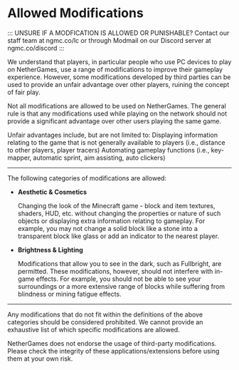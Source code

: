 # Allowed Modifications

::: UNSURE IF A MODFICATION IS ALLOWED OR PUNISHABLE?
Contact our staff team at ngmc.co/lc or through Modmail on our Discord server at ngmc.co/discord
:::

We understand that players, in particular people who use PC devices to play on NetherGames, use a range of modifications to improve their gameplay experience. However, some modifications developed by third parties can be used to provide an unfair advantage over other players, ruining the concept of fair play.

Not all modifications are allowed to be used on NetherGames. The general rule is that any modifications used while playing on the network should not provide a significant advantage over other users playing the same game.

Unfair advantages include, but are not limited to:
Displaying information relating to the game that is not generally available to players (i.e., distance to other players, player tracers)
Automating gameplay functions (i.e., key-mapper, automatic sprint, aim assisting, auto clickers)

---

The following categories of modifications are allowed:

* **Aesthetic & Cosmetics**

  Changing the look of the Minecraft game - block and item textures, shaders, HUD, etc. without changing the properties or nature of such objects or displaying extra information relating to gameplay. For example, you may not change a solid block like a stone into a transparent block like glass or add an indicator to the nearest player.

* **Brightness & Lighting**

  Modifications that allow you to see in the dark, such as Fullbright, are permitted. These modifications, however, should not interfere with in-game effects. For example, you should not be able to see your surroundings or a more extensive range of blocks while suffering from blindness or mining fatigue effects.

---

Any modifications that do not fit within the definitions of the above categories should be considered prohibited. We cannot provide an exhaustive list of which specific modifications are allowed.

NetherGames does not endorse the usage of third-party modifications. Please check the integrity of these applications/extensions before using them at your own risk.
